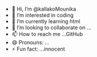 - 👋 Hi, I’m @kallakoMounika
- 👀 I’m interested in coding
- 🌱 I’m currently learning html
- 💞️ I’m looking to collaborate on ...
- 📫 How to reach me ...GitHub 
- 😄 Pronouns: ...
- ⚡ Fun fact: ...innocent 

<!---
kallakoMounika/kallakoMounika is a ✨ special ✨ repository because its `README.md` (this file) appears on your GitHub profile.
You can click the Preview link to take a look at your changes.
--->
